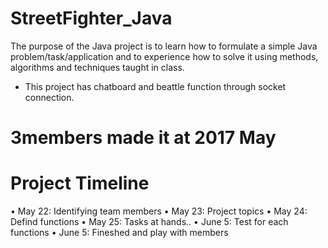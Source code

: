 # StreetFighter_Java
The purpose of the Java project is to learn how to formulate a simple Java problem/task/application and to experience how to solve it using methods, algorithms and techniques taught in class. 
- This project has chatboard and beattle function through socket connection.

# 3members made it at 2017 May

# Project Timeline
• May 22: Identifying team members
• May 23: Project topics
• May 24: Defind functions 
• May 25: Tasks at hands..
• June 5: Test for each functions
• June 5: Fineshed and play with members

